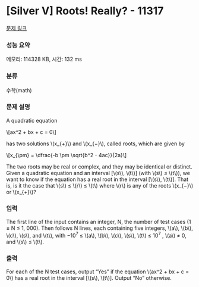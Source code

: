 # [Silver V] Roots! Really? - 11317 

[문제 링크](https://www.acmicpc.net/problem/11317) 

### 성능 요약

메모리: 114328 KB, 시간: 132 ms

### 분류

수학(math)

### 문제 설명

<p>A quadratic equation</p>

<p>\[ax^2 + bx + c = 0\]</p>

<p>has two solutions \(x_{+}\) and \(x_{−}\), called roots, which are given by</p>

<p>\[x_{\pm} = \dfrac{-b \pm \sqrt{b^2 - 4ac}}{2a}\]</p>

<p>The two roots may be real or complex, and they may be identical or distinct. Given a quadratic equation and an interval [\(s\), \(t\)] (with \(s\) ≤ \(t\)), we want to know if the equation has a real root in the interval [\(s\), \(t\)]. That is, is it the case that \(s\) ≤ \(r\) ≤ \(t\) where \(r\) is any of the roots \(x_{−}\) or \(x_{+}\)?</p>

### 입력 

 <p>The first line of the input contains an integer, N, the number of test cases (1 ≤ N ≤ 1, 000). Then follows N lines, each containing five integers, \(a\), \(b\), \(c\), \(s\), and \(t\), with −10<sup>7</sup> ≤ \(a\), \(b\), \(c\), \(s\), \(t\) ≤ 10<sup>7</sup> , \(a\) ≠ 0, and \(s\) ≤ \(t\).</p>

### 출력 

 <p>For each of the N test cases, output “Yes” if the equation \(ax^2 + bx + c = 0\) has a real root in the interval [\(s\), \(t\)]. Output “No” otherwise.</p>

